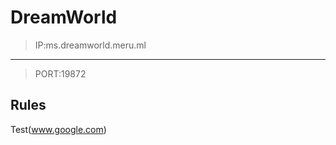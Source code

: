 # DreamWorld

>IP:ms.dreamworld.meru.ml
--------------
>PORT:19872

## Rules


Test(www.google.com)
